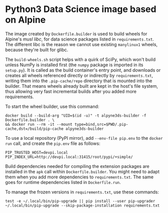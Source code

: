 # Python3 Data Science image based on Alpine

The image created by `Dockerfile.builder` is used
to build wheels for Alpine's *musl libc*,
for data science packages listed in ``requirements.txt``.
The different libc is the reason we cannot use existing
``manylinux1`` wheels, because they're built for glibc.

The ``build-wheels.sh`` script helps with a quirk of SciPy,
which won't build unless NumPy is installed first
(the ``numpy`` package is imported in its ``setup.py``).
It is called as the build container's entry point,
and downloads or creates all wheels referenced directly or
indirectly by ``requirements.txt``, writing them into the
``.pip-cache/repo`` directory that is mounted into the builder.
That means wheels already built are kept in the host's file system,
thus allowing very fast incremental builds after you added more requirements.

To start the wheel builder, use this command:

    docker build --build-arg "UID=$(id -u)" -t alpyne3ds-builder -f Dockerfile.builder . \
    && docker run --rm -it --mount type=bind,src=$PWD/.pip-cache,dst=/build/pip-cache alpyne3ds-builder

To use a local repository (PyPI mirror), add ``--env-file pip.env`` to the ``docker run`` call,
and create the ``pip.env`` file as follows:

    PIP_TRUSTED_HOST=devpi.local
    PIP_INDEX_URL=http://devpi.local:31415/root/pypi/+simple/

Build dependencies needed for compiling the extension packages
are installed in the ``apk`` call within ``Dockerfile.builder``.
You might need to adapt them when you add more dependencies
to ``requirements.txt``.
The same goes for runtime dependencies listed in ``Dockerfile.run``.

To manage the frozen versions in ``requirements.txt``, use these commands:

    test -e ~/.local/bin/pip-upgrade || pip install --user pip-upgrader
    ~/.local/bin/pip-upgrade --skip-package-installation requirements.txt
